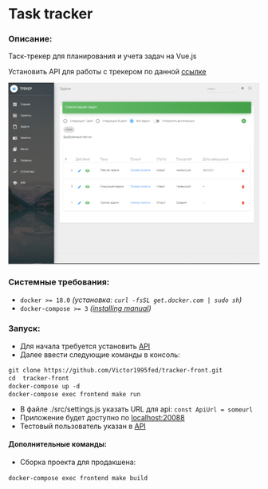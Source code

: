 # Task tracker
### Описание:
Таск-трекер для планирования и учета задач на Vue.js

Установить API для работы с трекером  по данной [ссылке](https://github.com/Victor1995fed/tracker) 

![Иллюстрация к проекту](https://github.com/Victor1995fed/tracker-front/raw/master/image/tasks.png)
### Системные требования:
- `docker >= 18.0` _(установка: `curl -fsSL get.docker.com | sudo sh`)_
-  `docker-compose >= 3` _([installing manual](https://docs.docker.com/compose/install/#install-compose))_


### Запуск:
- Для начала требуется установить [API](https://github.com/Victor1995fed/tracker)
- Далее ввести следующие команды в консоль: 
``` 
git clone https://github.com/Victor1995fed/tracker-front.git
cd  tracker-front
docker-compose up -d
docker-compose exec frontend make run 
```
- В файле ./src/settings.js указать URL для api:  ``` const ApiUrl = someurl ```
- Приложение будет доступно по [localhost:20088](http://localhost:20088)
- Тестовый пользователь указан в [API](https://github.com/Victor1995fed/tracker)


#### Дополнительные команды:
- Сборка проекта  для продакшена:
 
 ``` docker-compose exec frontend make build ``` 

